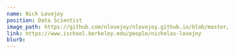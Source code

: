 ```yaml
---
name: Nick Lovejoy
position: Data Scientist
image_path: https://github.com/nlovejoy/nlovejoy.github.io/blob/master/images/nick_headshot.jpeg
link: https://www.ischool.berkeley.edu/people/nicholas-lovejoy
blurb:
---
```

